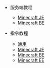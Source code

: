 * 服务端教程
	* [Minecraft JE](minecraft/server/?id=minecraft-je)
	* [Minecraft BE](minecraft/server/?id=minecraft-be)

* 指令教程
	* [通用](minecraft/commands/?id=通用指令)
	* [Minecraft JE](minecraft/commands/?id=je-独有指令)
	* [Minecraft BE](minecraft/commands/?id=be-独有指令)
	* [Minecraft EE](minecraft/commands/?id=ee-独有指令)